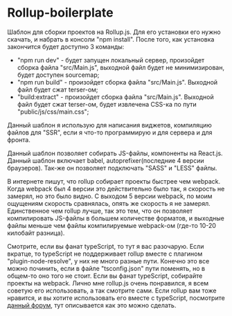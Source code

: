 # Rollup-boilerplate

Шаблон для сборки проектов на Rollup.js. Для его установки его нужно скачать, и набрать в консоли "npm install". После того, как установка закончится будет доступно 3 команды:

- "npm run dev" - будет запущен локальный сервер, произойдет сборка файла "src/Main.js", выходной файл будет не минимизирован, будет доступен sourcemap;
- "npm run build" - произойдет сборка файла "src/Main.js". Выходной файл будет сжат terser-ом;
- "build:extract" - произойдет сборка файла "src/Main.js". Выходной файл будет сжат terser-ом, будет извлечена CSS-ка по пути "public/js/css/main.css";

Данный шаблон я использую для написания виджетов, компиляцию файлов для "SSR", если я что-то программирую и для сервера и для фронта.

Данный шаблон позволяет собирать JS-файлы, компоненты на React.js. Данный шаблон включает babel, autoprefixer(последние 4 версии браузеров). Так-же он позволяет подключать "SASS" и "LESS" файлы.

В интернете пишут, что rollup собирает проекты быстрее чем webpack. Когда webpack был 4 версии это действительно было так, я скорость не замерял, но это было видно. С выходом 5 версии webpack, по моим ощущениям скорость сравнялась, опять же скорость я не замерял. Единственное чем rollup лучше, так это тем, что он позволяет компилировать JS-файлы в большем количестве форматов, и выходные файлы меньше чем файлы компилируемые webpack-ом (где-то 10-20 килобайт разница).

Смотрите, если вы фанат typeScript, то тут я вас разочарую. Если вкратце, то typeScript не поддерживает rollup вместе с плагином "plugin-node-resolve", у них не много разные пути. Конечно это все можно починить, если в файле "tsconfig.json" пути поменять, но в общем-то оно того не стоит. Если вы фанат typeScript, собирайте проекты на webpack. Лично мне rollup.js очень понравился, я всем советую его использовать, а так смотрите сами. Если rollup вам тоже нравится, и вы хотите использовать его вместе с typeScript, посмотрите <a href = "https://github.com/open-wc/open-wc/pull/487" target = "_blank">данный форум</a>, тут описывается как это можно сделать.